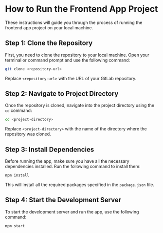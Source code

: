 # How to Run the Frontend App Project

These instructions will guide you through the process of running the frontend app project on your local machine.

## Step 1: Clone the Repository

First, you need to clone the repository to your local machine. Open your terminal or command prompt and use the following command:

```bash
git clone <repository-url>
```

Replace `<repository-url>` with the URL of your GitLab repository.

## Step 2: Navigate to Project Directory

Once the repository is cloned, navigate into the project directory using the `cd` command:

```bash
cd <project-directory>
```

Replace `<project-directory>` with the name of the directory where the repository was cloned.

## Step 3: Install Dependencies

Before running the app, make sure you have all the necessary dependencies installed. Run the following command to install them:

```bash
npm install
```

This will install all the required packages specified in the `package.json` file.

## Step 4: Start the Development Server

To start the development server and run the app, use the following command:

```bash
npm start
```
